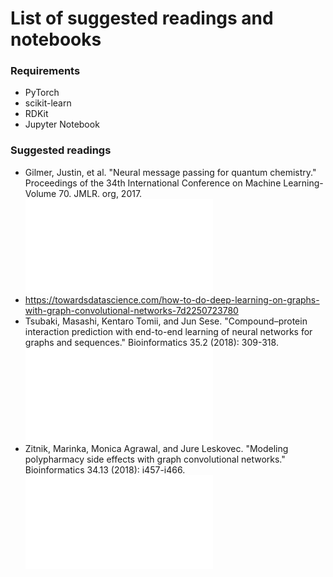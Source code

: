# List of suggested readings and notebooks

### Requirements
* PyTorch
* scikit-learn
* RDKit
* Jupyter Notebook


### Suggested readings
* Gilmer, Justin, et al. "Neural message passing for quantum chemistry." Proceedings of the 34th International Conference on Machine Learning-Volume 70. JMLR. org, 2017. ![PDF](Quantum.pdf)
* https://towardsdatascience.com/how-to-do-deep-learning-on-graphs-with-graph-convolutional-networks-7d2250723780
* Tsubaki, Masashi, Kentaro Tomii, and Jun Sese. "Compound–protein interaction prediction with end-to-end learning of neural networks for graphs and sequences." Bioinformatics 35.2 (2018): 309-318. ![PDF](CPI.pdf)
* Zitnik, Marinka, Monica Agrawal, and Jure Leskovec. "Modeling polypharmacy side effects with graph convolutional networks." Bioinformatics 34.13 (2018): i457-i466. ![PDF](Polypharmacy.pdf)
